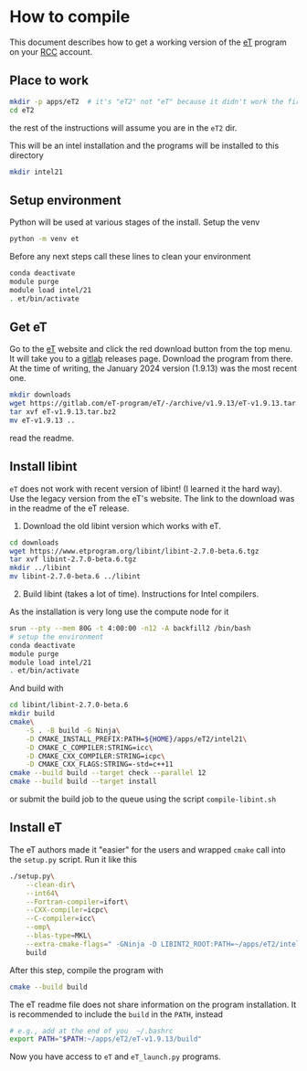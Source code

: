# How to compile
This document describes how to get a working version of the
[eT](https://etprogram.org/) program on your [RCC](https://its.fsu.edu/research)
account.

## Place to work
```bash
mkdir -p apps/eT2  # it's "eT2" not "eT" because it didn't work the first time
cd eT2
```
the rest of the instructions will assume you are in the `eT2` dir.

This will be an intel installation and the programs will be installed to this
directory
```bash
mkdir intel21
```

## Setup environment
Python will be used at various stages of the install. Setup the venv
```bash
python -m venv et
```

Before any next steps call these lines to clean your environment
```bash
conda deactivate
module purge
module load intel/21
. et/bin/activate
```

## Get eT
Go to the [eT](https://etprogram.org/) website and click the red download
button from the top menu. It will take you to a
[gitlab](https://gitlab.com/eT-program/eT/-/releases) releases page. Download
the program from there. At the time of writing, the January 2024 version
(1.9.13) was the most recent one.
```bash
mkdir downloads
wget https://gitlab.com/eT-program/eT/-/archive/v1.9.13/eT-v1.9.13.tar.bz2
tar xvf eT-v1.9.13.tar.bz2
mv eT-v1.9.13 ..
```
read the readme.

## Install libint
`eT` does not work with recent version of libint! (I learned it the hard way).
Use the legacy version from the eT's website. The link to the download was in
the readme of the eT release.

1. Download the old libint version which works with eT.
```bash
cd downloads
wget https://www.etprogram.org/libint/libint-2.7.0-beta.6.tgz
tar xvf libint-2.7.0-beta.6.tgz
mkdir ../libint
mv libint-2.7.0-beta.6 ../libint
```

2. Build libint (takes a lot of time). Instructions for Intel compilers.

As the installation is very long use the compute node for it
```bash
srun --pty --mem 80G -t 4:00:00 -n12 -A backfill2 /bin/bash
# setup the environment
conda deactivate
module purge
module load intel/21
. et/bin/activate
```
And build with 
```bash
cd libint/libint-2.7.0-beta.6
mkdir build
cmake\
    -S . -B build -G Ninja\
    -D CMAKE_INSTALL_PREFIX:PATH=${HOME}/apps/eT2/intel21\
    -D CMAKE_C_COMPILER:STRING=icc\
    -D CMAKE_CXX_COMPILER:STRING=icpc\
    -D CMAKE_CXX_FLAGS:STRING=-std=c++11
cmake --build build --target check --parallel 12
cmake --build build --target install
```
or submit the build job to the queue using the script `compile-libint.sh`

## Install eT
The eT authors made it "easier" for the users and wrapped `cmake` call into the
`setup.py` script. Run it like this
```bash
./setup.py\
    --clean-dir\
    --int64\
    --Fortran-compiler=ifort\
    --CXX-compiler=icpc\
    --C-compiler=icc\
    --omp\
    --blas-type=MKL\
    --extra-cmake-flags=" -GNinja -D LIBINT2_ROOT:PATH=~/apps/eT2/intel21"\
    build
```
After this step, compile the program with
```bash
cmake --build build
```
The eT readme file does not share information on the program installation. It is
recommended to include the `build` in the `PATH`, instead
```bash
# e.g., add at the end of you  ~/.bashrc
export PATH="$PATH:~/apps/eT2/eT-v1.9.13/build"
```
Now you have access to `eT` and `eT_launch.py` programs.
